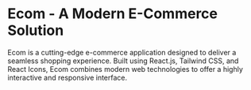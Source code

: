 # Ecom - A Modern E-Commerce Solution
Ecom is a cutting-edge e-commerce application designed to deliver a seamless shopping experience. Built using React.js, Tailwind CSS, and React Icons, Ecom combines modern web technologies to offer a highly interactive and responsive interface.

